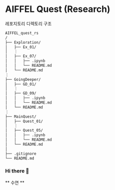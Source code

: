 # AIFFEL Quest (Research)

레포지토리 디렉토리 구조
```sh
AIFFEL_quest_rs
/
├── Exploration/
│   ├── Ex_01/
│   ⋮
│   ├── Ex_07/
│   │   ├── .ipynb
│   │   └── README.md
│   └── README.md
⋮
├── GoingDeeper/
│   ├── GD_01/
│   ⋮
│   ├── GD_09/
│   │   ├── .ipynb
│   │   └── README.md
│   └── README.md
⋮
├── MainQuest/
│   ├── Quest_01/
│   ⋮
│   ├── Quest_05/
│   │   ├── .ipynb
│   │   └── README.md
│   └── README.md
│
├── .gitignore
└── README.md
```

### Hi there 👋
** 수연 **
